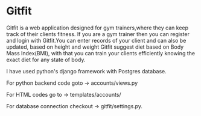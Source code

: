 # Gitfit
Gitfit is a web application designed for gym trainers,where they can keep track of their clients fitness.
If you are a gym  trainer then you can register and login with Gitfit.You can enter records of your client and can also be updated, based on height and weight Gitfit suggest diet based on Body Mass Index(BMI), with that you can train your clients efficiently knowing the exact diet for any state of body.

I have used python's django framework with Postgres database.

For python backend code goto -> accounts/views.py

For HTML codes go to -> templates/accounts/

For database connection checkout -> gitfit/settings.py.
